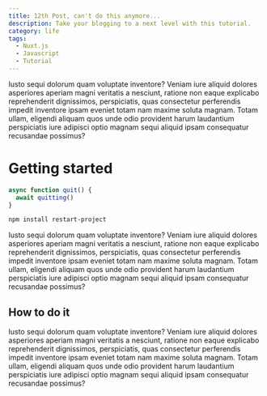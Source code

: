 ```yaml
---
title: 12th Post, can't do this anymore...
description: Take your blogging to a next level with this tutorial.
category: life
tags:
  - Nuxt.js
  - Javascript
  - Tutorial
---
```


Iusto sequi dolorum quam voluptate inventore?
Veniam iure aliquid dolores asperiores aperiam magni veritatis a
nesciunt, ratione non eaque explicabo reprehenderit dignissimos,
perspiciatis, quas consectetur perferendis impedit inventore ipsam
eveniet totam nam maxime soluta magnam. Totam ullam, eligendi aliquam
quos unde odio provident harum laudantium perspiciatis iure adipisci
optio magnam sequi aliquid ipsam consequatur recusandae possimus?

<!--more-->

# Getting started

```js
async function quit() {
  await quitting()
}
```

```bash
npm install restart-project
```

Iusto sequi dolorum quam voluptate inventore?
Veniam iure aliquid dolores asperiores aperiam magni veritatis a
nesciunt, ratione non eaque explicabo reprehenderit dignissimos,
perspiciatis, quas consectetur perferendis impedit inventore ipsam
eveniet totam nam maxime soluta magnam. Totam ullam, eligendi aliquam
quos unde odio provident harum laudantium perspiciatis iure adipisci
optio magnam sequi aliquid ipsam consequatur recusandae possimus?

## How to do it

Iusto sequi dolorum quam voluptate inventore?
Veniam iure aliquid dolores asperiores aperiam magni veritatis a
nesciunt, ratione non eaque explicabo reprehenderit dignissimos,
perspiciatis, quas consectetur perferendis impedit inventore ipsam
eveniet totam nam maxime soluta magnam. Totam ullam, eligendi aliquam
quos unde odio provident harum laudantium perspiciatis iure adipisci
optio magnam sequi aliquid ipsam consequatur recusandae possimus?
